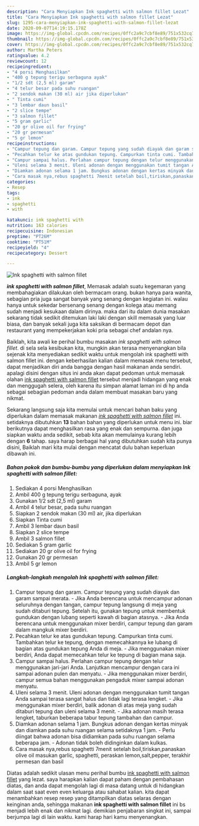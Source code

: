 ```yaml
---
description: "Cara Menyiapkan Ink spaghetti with salmon fillet Lezat"
title: "Cara Menyiapkan Ink spaghetti with salmon fillet Lezat"
slug: 1295-cara-menyiapkan-ink-spaghetti-with-salmon-fillet-lezat
date: 2020-09-07T14:19:15.178Z
image: https://img-global.cpcdn.com/recipes/0ffc2a9c7cbf8e89/751x532cq70/ink-spaghetti-with-salmon-fillet-foto-resep-utama.jpg
thumbnail: https://img-global.cpcdn.com/recipes/0ffc2a9c7cbf8e89/751x532cq70/ink-spaghetti-with-salmon-fillet-foto-resep-utama.jpg
cover: https://img-global.cpcdn.com/recipes/0ffc2a9c7cbf8e89/751x532cq70/ink-spaghetti-with-salmon-fillet-foto-resep-utama.jpg
author: Martha Peters
ratingvalue: 4.2
reviewcount: 12
recipeingredient:
- "4 porsi Menghasilkan"
- "400 g tepung terigu serbaguna ayak"
- "1/2 sdt (2,5 ml) garam"
- "4 telur besar pada suhu ruangan"
- "2 sendok makan (30 ml) air jika diperlukan"
- " Tinta cumi"
- "3 lembar daun basil"
- "2 slice tempe"
- "3 salmon fillet"
- "5 gram garlic"
- "20 gr olive oil for frying"
- "20 gr permesan"
- "5 gr lemon"
recipeinstructions:
- "Campur tepung dan garam. Campur tepung yang sudah diayak dan garam sampai merata. Jika Anda berencana untuk mencampur adonan seluruhnya dengan tangan, campur tepung langsung di meja yang sudah ditaburi tepung. Setelah itu, gunakan tepung untuk membentuk gundukan dengan lubang seperti kawah di bagian atasnya. Jika Anda berencana untuk menggunakan mixer berdiri, campur tepung dan garam dalam mangkuk mixer berdiri."
- "Pecahkan telur ke atas gundukan tepung. Campurkan tinta cumi. Tambahkan telur ke tepung, dengan memecahkannya ke lubang di bagian atas gundukan tepung Anda di meja. Jika menggunakan mixer berdiri, Anda dapat memecahkan telur ke tepung di bagian mana saja."
- "Campur sampai halus. Perlahan campur tepung dengan telur menggunakan jari-jari Anda. Lanjutkan mencampur dengan cara ini sampai adonan pulen dan menyatu. Jika menggunakan mixer berdiri, campur semua bahan menggunakan pengaduk mixer sampai adonan menyatu."
- "Uleni selama 3 menit. Uleni adonan dengan menggunakan tumit tangan Anda sampai terasa sangat halus dan tidak lagi terasa lengket. Jika menggunakan mixer berdiri, balik adonan di atas meja yang sudah ditaburi tepung dan uleni selama 3 menit. Jika adonan masih terasa lengket, taburkan beberapa tabur tepung tambahan dan campur."
- "Diamkan adonan selama 1 jam. Bungkus adonan dengan kertas minyak dan diamkan pada suhu ruangan selama setidaknya 1 jam. Perlu diingat bahwa adonan bisa didiamkan pada suhu ruangan selama beberapa jam. Adonan tidak boleh didinginkan dalam kulkas."
- "Cara masak nya,rebus spaghetti 7menit setelah boil,tiriskan,panaskan olive oil masukan garlic, spaghetti, peraskan lemon,salt,pepper, terakhir permesan dan basil"
categories:
- Resep
tags:
- ink
- spaghetti
- with

katakunci: ink spaghetti with 
nutrition: 163 calories
recipecuisine: Indonesian
preptime: "PT26M"
cooktime: "PT51M"
recipeyield: "4"
recipecategory: Dessert

---
```



![Ink spaghetti with salmon fillet](https://img-global.cpcdn.com/recipes/0ffc2a9c7cbf8e89/751x532cq70/ink-spaghetti-with-salmon-fillet-foto-resep-utama.jpg)

<b><i>ink spaghetti with salmon fillet</i></b>, Memasak adalah suatu kegemaran yang membahagiakan dilakukan oleh bermacam orang. bukan hanya para wanita, sebagian pria juga sangat banyak yang senang dengan kegiatan ini. walau hanya untuk sekedar bersenang senang dengan kolega atau memang sudah menjadi kesukaan dalam dirinya. maka dari itu dalam dunia masakan sekarang tidak sedikit ditemukan laki laki dengan skill memasak yang luar biasa, dan banyak sekali juga kita saksikan di bermacam depot dan restaurant yang mempekerjakan koki pria sebagai chef andalan nya.

Baiklah, kita awali ke perihal bumbu masakan <i>ink spaghetti with salmon fillet</i>. di sela sela kesibukan kita, mungkin akan terasa menyenangkan bila sejenak kita menyediakan sedikit waktu untuk mengolah ink spaghetti with salmon fillet ini. dengan keberhasilan kalian dalam memasak menu tersebut, dapat menjadikan diri anda bangga dengan hasil makanan anda sendiri. apalagi disini dengan situs ini anda akan dapat pedoman untuk memasak olahan <u>ink spaghetti with salmon fillet</u> tersebut menjadi hidangan yang enak dan menggugah selera, oleh karena itu simpan alamat laman ini di hp anda sebagai sebagian pedoman anda dalam membuat masakan baru yang nikmat.




Sekarang langsung saja kita memulai untuk mencari bahan baku yang diperlukan dalam memasak makanan <u><i>ink spaghetti with salmon fillet</i></u> ini. setidaknya dibutuhkan <b>13</b> bahan bahan yang diperlukan untuk menu ini. biar berikutnya dapat menghasilkan rasa yang enak dan sempurna. dan juga siapkan waktu anda sedikit, sebab kita akan memulainya kurang lebih dengan <b>6</b> tahap. saya harap berbagai hal yang dibutuhkan sudah kita punya disini, Baiklah mari kita mulai dengan mencatat dulu bahan keperluan dibawah ini.

<!--inarticleads1-->

##### Bahan pokok dan bumbu-bumbu yang diperlukan dalam menyiapkan Ink spaghetti with salmon fillet:

1. Sediakan 4 porsi Menghasilkan
1. Ambil 400 g tepung terigu serbaguna, ayak
1. Gunakan 1/2 sdt (2,5 ml) garam
1. Ambil 4 telur besar, pada suhu ruangan
1. Siapkan 2 sendok makan (30 ml) air, jika diperlukan
1. Siapkan  Tinta cumi
1. Ambil 3 lembar daun basil
1. Siapkan 2 slice tempe
1. Ambil 3 salmon fillet
1. Sediakan 5 gram garlic
1. Sediakan 20 gr olive oil for frying
1. Gunakan 20 gr permesan
1. Ambil 5 gr lemon




<!--inarticleads2-->

##### Langkah-langkah mengolah Ink spaghetti with salmon fillet:

1. Campur tepung dan garam. Campur tepung yang sudah diayak dan garam sampai merata. - Jika Anda berencana untuk mencampur adonan seluruhnya dengan tangan, campur tepung langsung di meja yang sudah ditaburi tepung. Setelah itu, gunakan tepung untuk membentuk gundukan dengan lubang seperti kawah di bagian atasnya. - Jika Anda berencana untuk menggunakan mixer berdiri, campur tepung dan garam dalam mangkuk mixer berdiri.
1. Pecahkan telur ke atas gundukan tepung. Campurkan tinta cumi. Tambahkan telur ke tepung, dengan memecahkannya ke lubang di bagian atas gundukan tepung Anda di meja. - Jika menggunakan mixer berdiri, Anda dapat memecahkan telur ke tepung di bagian mana saja.
1. Campur sampai halus. Perlahan campur tepung dengan telur menggunakan jari-jari Anda. Lanjutkan mencampur dengan cara ini sampai adonan pulen dan menyatu. - Jika menggunakan mixer berdiri, campur semua bahan menggunakan pengaduk mixer sampai adonan menyatu.
1. Uleni selama 3 menit. Uleni adonan dengan menggunakan tumit tangan Anda sampai terasa sangat halus dan tidak lagi terasa lengket. - Jika menggunakan mixer berdiri, balik adonan di atas meja yang sudah ditaburi tepung dan uleni selama 3 menit. - Jika adonan masih terasa lengket, taburkan beberapa tabur tepung tambahan dan campur.
1. Diamkan adonan selama 1 jam. Bungkus adonan dengan kertas minyak dan diamkan pada suhu ruangan selama setidaknya 1 jam. - Perlu diingat bahwa adonan bisa didiamkan pada suhu ruangan selama beberapa jam. - Adonan tidak boleh didinginkan dalam kulkas.
1. Cara masak nya,rebus spaghetti 7menit setelah boil,tiriskan,panaskan olive oil masukan garlic, spaghetti, peraskan lemon,salt,pepper, terakhir permesan dan basil




Diatas adalah sedikit ulasan menu perihal bumbu <u>ink spaghetti with salmon fillet</u> yang lezat. saya harapkan kalian dapat paham dengan pembahasan diatas, dan anda dapat mengolah lagi di masa datang untuk di hidangkan dalam saat saat even even keluarga atau sahabat kalian. kita dapat menambahkan resep resep yang ditampilkan diatas selaras dengan keinginan anda, sehingga makanan <b>ink spaghetti with salmon fillet</b> ini bs menjadi lebih enak dan nikmat lagi. demikian penjabaran singkat ini, sampai berjumpa lagi di lain waktu. kami harap hari kamu menyenangkan.
